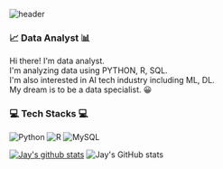 

![header](https://capsule-render.vercel.app/api?type=cylinder&color=FFA500&height=150&section=header&text=GeonJae%20Oh&fontSize=65&fontColor=2E2E2E)


### 📈 Data Analyst 📊
 
 Hi there! I'm data analyst.  
 I'm analyzing data using PYTHON, R, SQL.  
 I'm also interested in AI tech industry including ML, DL.  
 My dream is to be a data specialist. 😀


### 💻 Tech Stacks 💻
<img alt="Python" src ="https://img.shields.io/badge/Python-3776AB.svg?&style=for-the-badge&logo=Python&logoColor=white"/> <img alt="R" src ="https://img.shields.io/badge/R-276DC3.svg?&style=for-the-badge&logo=R&logoColor=white"/> <img alt="MySQL" src ="https://img.shields.io/badge/MySQL-4479A1.svg?&style=for-the-badge&logo=MySQL&logoColor=white"/>

[![Jay's github stats](https://github-readme-stats.vercel.app/api/top-langs/?username=jaydatum&show_icons=true&hide_border=true&title_color=004386&icon_color=004386&layout=compact)](https://github.com/jaydatum)
![Jay's GitHub stats](https://github-readme-stats.vercel.app/api?username=jaydatum&show_icons=true&theme=radical)

